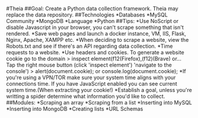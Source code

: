 #Theia
##Goal: 
Create a Python data collection framework. Theia may replace the data repository.
##Technologies
*Databases
    *MySQL Community 
    *MongoDB
*Language
    *Python
##Tips:
    *Use NoScript or disable Javascript in your browser, you can't scrape something that isn't rendered.
    *Save web pages and launch a docker instance, VM, IIS, Flask, Nginx, Apache, XAMPP etc.
    *When deciding to scrape a website, view the Robots.txt and see if there's an API regarding data collection.
    *Time requests to a website.
    *Use headers and cookies. To generate a website cookie go to the domain > inspect element(f12(Firefox),(f12)(Brave) or...<br>
    Tap the right mouse button (click 'inspect element') 'navigate to the console') > alert(document.cookie); or console.log(document.cookie);
    *If you're using a VPN/TOR make sure your system time aligns with your connections time. If you have JavaScript enabled you can see current system time.(When extracting your cookie!)
    *Establish a goal, unless you're writting a spider determine what information you'd like to collect.  
##Modules:
*Scraping an array
*Scraping from a list
*Inserting into MySQL
*Inserting into MongoDB
*Creating lists
*URL Schemas
